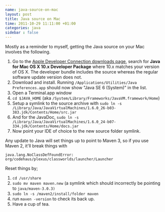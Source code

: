 ```yaml
---
name: java-source-on-mac
layout: post
title: Java source on Mac
time: 2011-10-29 11:11:00 +01:00
categories: java
sidebar : false
---
```


Mostly as a reminder to myself, getting the Java source on your Mac involves the following.

<!-- more -->

  1. Go to the [Apple Developer Connection downloads page](https://developer.apple.com/downloads), search for **Java for Mac OS X 10.x Developer Package** where 10.x matches your version of OS X. The developer bundle includes the source whereas the regular software update version does not.
  1. Download and install. Running `/Applications/Utilities/Java Preferences.app` should now show "Java SE 6 (System)" in the list.
  1. Open a Terminal.app window
  1. `cd $JAVA_HOME` (aka `/System/Library/Frameworks/JavaVM.framework/Home`)
  1. Setup a symlink to the source archive with `sudo ln -s /Library/Java/JavaVirtualMachines/1.6.0_26-b03-383.jdk/Contents/Home/src.jar`
  1. And for the JavaDoc, `sudo ln -s /Library/Java/JavaVirtualMachines/1.6.0_24-b07-334.jdk/Contents/Home/docs.jar`
  1. Now point your IDE of choice to the new source folder symlink.
  
Any update to Java will set things up to point to Maven 3, so if you use Maven 2, it'll break things with


    java.lang.NoClassDefFoundError: org/codehaus/plexus/classworlds/launcher/Launcher


Reset things by;

  1. `cd /usr/share`  
  1. `sudo mv maven maven.new` (a symlink which should incorrectly be pointing to `java/maven-3.0.3)`
  1. `sudo ln -s /maven2/install/folder maven`
  1. run `maven -version` to check its back up.
  1. Have a cup of tea.
  






